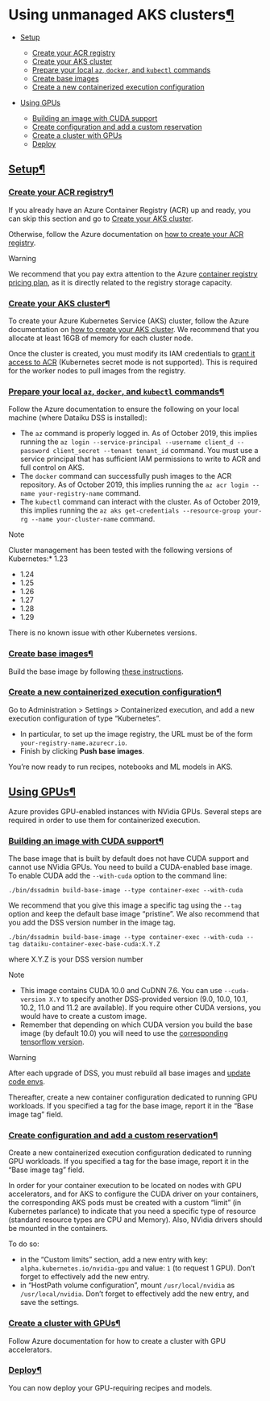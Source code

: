 Using unmanaged AKS clusters[¶](#using-unmanaged-aks-clusters "Permalink to this heading")
==========================================================================================



* [Setup](#setup)


	+ [Create your ACR registry](#create-your-acr-registry)
	+ [Create your AKS cluster](#create-your-aks-cluster)
	+ [Prepare your local `az`, `docker`, and `kubectl` commands](#prepare-your-local-az-docker-and-kubectl-commands)
	+ [Create base images](#create-base-images)
	+ [Create a new containerized execution configuration](#create-a-new-containerized-execution-configuration)
* [Using GPUs](#using-gpus)


	+ [Building an image with CUDA support](#building-an-image-with-cuda-support)
	+ [Create configuration and add a custom reservation](#create-configuration-and-add-a-custom-reservation)
	+ [Create a cluster with GPUs](#create-a-cluster-with-gpus)
	+ [Deploy](#deploy)




[Setup](#id1)[¶](#setup "Permalink to this heading")
----------------------------------------------------



### [Create your ACR registry](#id2)[¶](#create-your-acr-registry "Permalink to this heading")


If you already have an Azure Container Registry (ACR) up and ready, you can skip this section and go to [Create your AKS cluster](#aks-create-cluster).


Otherwise, follow the Azure documentation on [how to create your ACR registry](https://docs.microsoft.com/en-us/azure/container-registry/).



Warning


We recommend that you pay extra attention to the Azure [container registry pricing plan](https://azure.microsoft.com/en-us/pricing/details/container-registry/), as it is directly related to the registry storage capacity.





### [Create your AKS cluster](#id3)[¶](#create-your-aks-cluster "Permalink to this heading")


To create your Azure Kubernetes Service (AKS) cluster, follow the Azure documentation on [how to create your AKS cluster](https://docs.microsoft.com/en-us/azure/aks/). We recommend that you allocate at least 16GB of memory for each cluster node.


Once the cluster is created, you must modify its IAM credentials to [grant it access to ACR](https://docs.microsoft.com/en-us/azure/container-registry/container-registry-auth-aks#grant-aks-access-to-acr) (Kubernetes secret mode is not supported). This is required for the worker nodes to pull images from the registry.




### [Prepare your local `az`, `docker`, and `kubectl` commands](#id4)[¶](#prepare-your-local-az-docker-and-kubectl-commands "Permalink to this heading")


Follow the Azure documentation to ensure the following on your local machine (where Dataiku DSS is installed):


* The `az` command is properly logged in. As of October 2019, this implies running the `az login --service-principal --username client_d --password client_secret --tenant tenant_id` command. You must use a service principal that has sufficient IAM permissions to write to ACR and full control on AKS.
* The `docker` command can successfully push images to the ACR repository. As of October 2019, this implies running the `az acr login --name your-registry-name` command.
* The `kubectl` command can interact with the cluster. As of October 2019, this implies running the `az aks get-credentials --resource-group your-rg --name your-cluster-name` command.



Note



Cluster management has been tested with the following versions of Kubernetes:* 1\.23
* 1\.24
* 1\.25
* 1\.26
* 1\.27
* 1\.28
* 1\.29




There is no known issue with other Kubernetes versions.





### [Create base images](#id5)[¶](#create-base-images "Permalink to this heading")


Build the base image by following [these instructions](../setup-k8s.html#k8s-base-image).




### [Create a new containerized execution configuration](#id6)[¶](#create-a-new-containerized-execution-configuration "Permalink to this heading")


Go to Administration \> Settings \> Containerized execution, and add a new execution configuration of type “Kubernetes”.


* In particular, to set up the image registry, the URL must be of the form `your-registry-name.azurecr.io`.
* Finish by clicking **Push base images**.


You’re now ready to run recipes, notebooks and ML models in AKS.





[Using GPUs](#id7)[¶](#using-gpus "Permalink to this heading")
--------------------------------------------------------------


Azure provides GPU\-enabled instances with NVidia GPUs. Several steps are required in order to use them for containerized execution.



### [Building an image with CUDA support](#id8)[¶](#building-an-image-with-cuda-support "Permalink to this heading")


The base image that is built by default does not have CUDA support and cannot use NVidia GPUs.
You need to build a CUDA\-enabled base image. To enable CUDA add the `--with-cuda` option to the command line:



```
./bin/dssadmin build-base-image --type container-exec --with-cuda
```

We recommend that you give this image a specific tag using the `--tag` option and keep the default base image “pristine”. We also recommend that you add the DSS version number in the image tag.



```
./bin/dssadmin build-base-image --type container-exec --with-cuda --tag dataiku-container-exec-base-cuda:X.Y.Z
```

where X.Y.Z is your DSS version number



Note


* This image contains CUDA 10\.0 and CuDNN 7\.6\. You can use `--cuda-version X.Y` to specify another DSS\-provided version (9\.0, 10\.0, 10\.1, 10\.2, 11\.0 and 11\.2 are available).
If you require other CUDA versions, you would have to create a custom image.
* Remember that depending on which CUDA version you build the base image (by default 10\.0\) you will need to use
the [corresponding tensorflow version](https://www.tensorflow.org/install/source#gpu).




Warning


After each upgrade of DSS, you must rebuild all base images and [update code envs](../code-envs.html).



Thereafter, create a new container configuration dedicated to running GPU workloads. If you specified a tag
for the base image, report it in the “Base image tag” field.




### [Create configuration and add a custom reservation](#id9)[¶](#create-configuration-and-add-a-custom-reservation "Permalink to this heading")


Create a new containerized execution configuration dedicated to running GPU workloads. If you specified a tag for the base image, report it in the “Base image tag” field.


In order for your container execution to be located on nodes with GPU accelerators, and for AKS to configure the CUDA driver on your containers, the corresponding AKS pods must be created with a custom “limit” (in Kubernetes parlance) to indicate that you need a specific type of resource (standard resource types are CPU and Memory). Also, NVidia drivers should be mounted in the containers.


To do so:


* in the “Custom limits” section, add a new entry with key: `alpha.kubernetes.io/nvidia-gpu` and value: `1` (to request 1 GPU). Don’t forget to effectively add the new entry.
* in “HostPath volume configuration”, mount `/usr/local/nvidia` as `/usr/local/nvidia`. Don’t forget to effectively add the new entry, and save the settings.




### [Create a cluster with GPUs](#id10)[¶](#create-a-cluster-with-gpus "Permalink to this heading")


Follow Azure documentation for how to create a cluster with GPU accelerators.




### [Deploy](#id11)[¶](#deploy "Permalink to this heading")


You can now deploy your GPU\-requiring recipes and models.